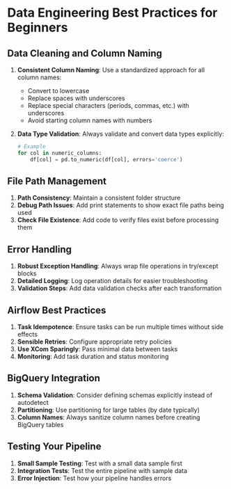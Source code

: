 # Data Engineering Best Practices for Beginners

## Data Cleaning and Column Naming
1. **Consistent Column Naming**: Use a standardized approach for all column names:
   - Convert to lowercase
   - Replace spaces with underscores
   - Replace special characters (periods, commas, etc.) with underscores
   - Avoid starting column names with numbers

2. **Data Type Validation**: Always validate and convert data types explicitly:
   ```python
   # Example
   for col in numeric_columns:
       df[col] = pd.to_numeric(df[col], errors='coerce')
   ```

## File Path Management
1. **Path Consistency**: Maintain a consistent folder structure
2. **Debug Path Issues**: Add print statements to show exact file paths being used
3. **Check File Existence**: Add code to verify files exist before processing them

## Error Handling
1. **Robust Exception Handling**: Always wrap file operations in try/except blocks
2. **Detailed Logging**: Log operation details for easier troubleshooting
3. **Validation Steps**: Add data validation checks after each transformation

## Airflow Best Practices
1. **Task Idempotence**: Ensure tasks can be run multiple times without side effects
2. **Sensible Retries**: Configure appropriate retry policies
3. **Use XCom Sparingly**: Pass minimal data between tasks
4. **Monitoring**: Add task duration and status monitoring

## BigQuery Integration
1. **Schema Validation**: Consider defining schemas explicitly instead of autodetect
2. **Partitioning**: Use partitioning for large tables (by date typically)
3. **Column Names**: Always sanitize column names before creating BigQuery tables

## Testing Your Pipeline
1. **Small Sample Testing**: Test with a small data sample first
2. **Integration Tests**: Test the entire pipeline with sample data
3. **Error Injection**: Test how your pipeline handles errors